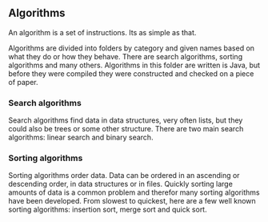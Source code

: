 ## Algorithms

An algorithm is a set of instructions. Its as simple as that.

Algorithms are divided into folders by category and given names based on what they do or how they behave. There
are search algorithms, sorting algorithms and many others. Algorithms in this folder are written is Java, but
before they were compiled they were constructed and checked on a piece of paper.

### Search algorithms

Search algorithms find data in data structures, very often lists, but they could also be trees or some other
structure. There are two main search algorithms: linear search and binary search.

### Sorting algorithms

Sorting algorithms order data. Data can be ordered in an ascending or descending order, in data structures or in
files. Quickly sorting large amounts of data is a common problem and therefor many sorting algorithms have been
developed. From slowest to quickest, here are a few well known sorting algorithms: insertion sort,
merge sort and quick sort.
